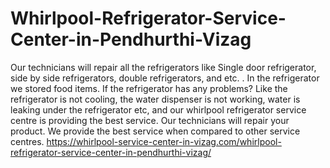 # Whirlpool-Refrigerator-Service-Center-in-Pendhurthi-Vizag
Our technicians will repair all the refrigerators like Single door refrigerator, side by side refrigerators, double refrigerators, and etc.   . In the refrigerator we stored food items. If the refrigerator has any problems? Like the refrigerator is not cooling, the water dispenser is not working, water is leaking under the refrigerator etc, and our whirlpool refrigerator service centre is providing the best service. Our technicians will repair your product. We provide the best service when compared to other service centres.    https://whirlpool-service-center-in-vizag.com/whirlpool-refrigerator-service-center-in-pendhurthi-vizag/
